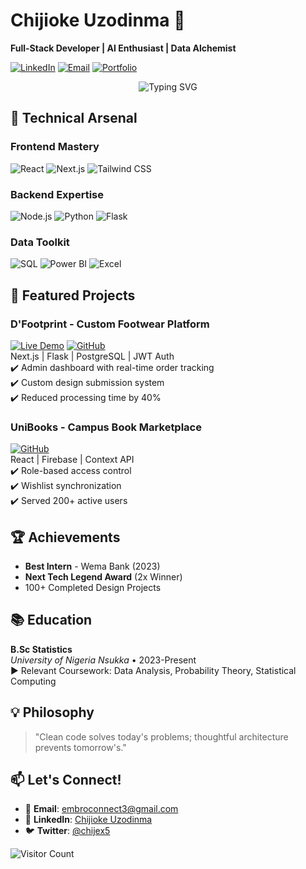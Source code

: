 # Chijioke Uzodinma 🚀  
**Full-Stack Developer | AI Enthusiast | Data Alchemist**

[![LinkedIn](https://img.shields.io/badge/LinkedIn-Connect-blue?style=flat&logo=linkedin)](https://www.linkedin.com/in/chijioke-uzodinma)
[![Email](https://img.shields.io/badge/Email-Contact%20Me-red?style=flat&logo=gmail)](mailto:embroconnect3@gmail.com)
[![Portfolio](https://img.shields.io/badge/Portfolio-Visit%20Site-black?style=flat&logo=vercel)](https://your-portfolio-site.vercel.app)

<div align="center">
  <img src="https://readme-typing-svg.herokuapp.com?font=Fira+Code&pause=1000&color=2DD4BF&center=true&vCenter=true&width=435&lines=Turning+Complexity+Into+Elegance;Full-Stack+Problem+Solver;Data-Driven+Developer" alt="Typing SVG" />
</div>

## 🔧 Technical Arsenal

### **Frontend Mastery**  
![React](https://img.shields.io/badge/React-20232A?style=for-the-badge&logo=react)
![Next.js](https://img.shields.io/badge/Next.js-000000?style=for-the-badge&logo=nextdotjs)
![Tailwind CSS](https://img.shields.io/badge/Tailwind_CSS-38B2AC?style=for-the-badge&logo=tailwind-css)

### **Backend Expertise**  
![Node.js](https://img.shields.io/badge/Node.js-339933?style=for-the-badge&logo=nodedotjs)
![Python](https://img.shields.io/badge/Python-3776AB?style=for-the-badge&logo=python)
![Flask](https://img.shields.io/badge/Flask-000000?style=for-the-badge&logo=flask)

### **Data Toolkit**  
![SQL](https://img.shields.io/badge/SQL-4479A1?style=for-the-badge&logo=mysql)
![Power BI](https://img.shields.io/badge/Power_BI-F2C811?style=for-the-badge&logo=powerbi)
![Excel](https://img.shields.io/badge/Excel-217346?style=for-the-badge&logo=microsoftexcel)

## 🚀 Featured Projects

### **D'Footprint** - Custom Footwear Platform  
[![Live Demo](https://img.shields.io/badge/Live_Demo-Visit-green)](https://dfootprint.vercel.app)
[![GitHub](https://img.shields.io/badge/Source-Code-black)](https://github.com/yourusername/dfootprint)  
Next.js | Flask | PostgreSQL | JWT Auth  
✔️ Admin dashboard with real-time order tracking  
✔️ Custom design submission system  
✔️ Reduced processing time by 40%  

### **UniBooks** - Campus Book Marketplace  
[![GitHub](https://img.shields.io/badge/Source-Code-black)](https://github.com/yourusername/unibooks)  
React | Firebase | Context API  
✔️ Role-based access control  
✔️ Wishlist synchronization  
✔️ Served 200+ active users  

## 🏆 Achievements

- **Best Intern** - Wema Bank (2023)  
- **Next Tech Legend Award** (2x Winner)  
- 100+ Completed Design Projects  

## 📚 Education

**B.Sc Statistics**  
_University of Nigeria Nsukka_ • 2023-Present  
▶️ Relevant Coursework: Data Analysis, Probability Theory, Statistical Computing  

## 💡 Philosophy

> "Clean code solves today's problems; thoughtful architecture prevents tomorrow's."

## 📫 Let's Connect!

- 📧 **Email**: [embroconnect3@gmail.com](mailto:embroconnect3@gmail.com)
- 💼 **LinkedIn**: [Chijioke Uzodinma](https://linkedin.com/in/chijioke-uzodinma)
- 🐦 **Twitter**: [@chijex5](https://twitter.com/chijex5)

![Visitor Count](https://komarev.com/ghpvc/?username=yourusername&color=2DD4BF&style=flat-square)
